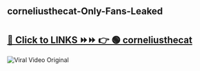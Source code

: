 
 ## corneliusthecat-Only-Fans-Leaked

# <h2><a href="https://clipsfans.com/corneliusthecat&ref=git">🔗 Click to LINKS ⏩⏩ 👉 🟢 corneliusthecat </a></h2>

<a href="https://clipsfans.com/corneliusthecat&ref=git" rel="nofollow" data-target="animated-image.originalLink"><img src="https://i.ibb.co.com/xMMVF88/686577567.gif" alt="Viral Video Original" style="max-width: 100%; display: inline-block;" data-target="animated-image.originalImage"></a>
